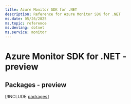 ```yaml
---
title: Azure Monitor SDK for .NET
description: Reference for Azure Monitor SDK for .NET
ms.date: 05/26/2025
ms.topic: reference
ms.devlang: dotnet
ms.service: monitor
---
```

# Azure Monitor SDK for .NET - preview
## Packages - preview
[!INCLUDE [packages](monitor-index.md)]